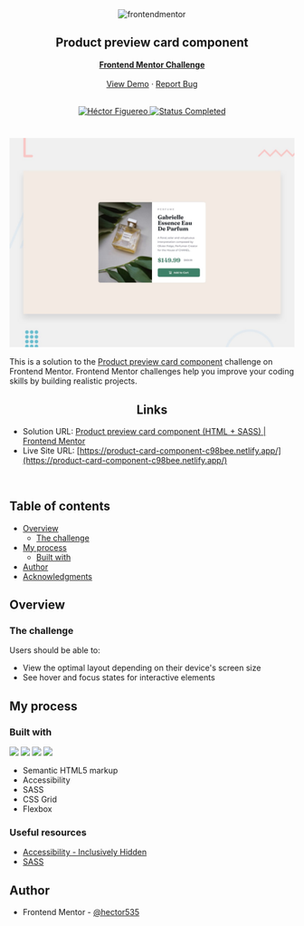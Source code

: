<div id="top"></div>

<div align="center">
  <img src="https://www.frontendmentor.io/static/images/logo-mobile.svg" alt="frontendmentor" width="80">

  <h2 align="center">Product preview card component</h2>
  <p align="center">
    <a href="https://www.frontendmentor.io/challenges/product-preview-card-component-GO7UmttRfa/hub" target="_blank"><strong>Frontend Mentor Challenge</strong></a>
    <br />
    <br />
    <a href="https://product-card-component-c98bee.netlify.app/">View Demo</a>
    ·
    <a href="https://github.com/hector535/product-card-component/issues" target="_blank">Report Bug</a>
    <br />
    <br />
  </p>
</div>

<!-- Bagdes -->
<div align="center">
  <!-- Profile -->
  <a href="https://www.frontendmentor.io/profile/hector535" target="_blank">
    <img src="https://img.shields.io/badge/Profile-Héctor%20Figuereo-76b5c5?style=for-the-badge&logo=frontendmentor" alt="Héctor Figuereo">
  </a>
  <!-- Status -->
  <a href="#">
    <img src="https://img.shields.io/badge/Status-Completed-brightgreen?style=for-the-badge" alt="Status Completed">
  </a>

</div>

#

<div align="center">

![](./design/desktop-preview.jpg)

</div>

This is a solution to the [Product preview card component](https://www.frontendmentor.io/challenges/product-preview-card-component-GO7UmttRfa) challenge on Frontend Mentor. Frontend Mentor challenges help you improve your coding skills by building realistic projects.

<h2 align="center">Links</h2>

- Solution URL: [Product preview card component (HTML + SASS) | Frontend Mentor](https://www.frontendmentor.io/solutions/fylo-dark-theme-landing-page-html-js-sass-4YQ4iJ4FG8)
- Live Site URL: [https://product-card-component-c98bee.netlify.app/](https://product-card-component-c98bee.netlify.app/)

<br>

## Table of contents

- [Overview](#overview)
  - [The challenge](#the-challenge)
- [My process](#my-process)
  - [Built with](#built-with)
- [Author](#author)
- [Acknowledgments](#acknowledgments)

## Overview

### The challenge

Users should be able to:

- View the optimal layout depending on their device's screen size
- See hover and focus states for interactive elements

## My process

### Built with

<!-- Bagdes -->

![](https://img.shields.io/badge/HTML5-E34F26?style=for-the-badge&logo=html5&logoColor=white)
![](https://img.shields.io/badge/CSS3-1572B6?style=for-the-badge&logo=css3&logoColor=white)
![](https://img.shields.io/badge/sass-CC6699?style=for-the-badge&logo=sass&logoColor=white)
![](https://img.shields.io/badge/Git-F05032?style=for-the-badge&logo=git&logoColor=white)

- Semantic HTML5 markup
- Accessibility
- SASS
- CSS Grid
- Flexbox

### Useful resources

- [Accessibility - Inclusively Hidden](https://www.scottohara.me/blog/2017/04/14/inclusively-hidden.html)
- [SASS](https://sass-lang.com/documentation/modules)

## Author

- Frontend Mentor - [@hector535](https://www.frontendmentor.io/profile/hector535)
